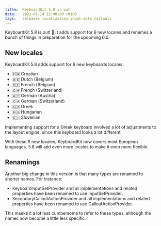 ```yaml
---
title:  KeyboardKit 5.8 is out
date:   2022-01-14 12:00:00 +0100
tags:   releases localization input-sets callouts
---
```


KeyboardKit 5.8 is out! 🚀 It adds support for 9 new locales and renames a bunch of things in preparation for the upcoming 6.0.


## New locales

KeyboardKit 5.8 adds support for 9 new keyboards locales:

* 🇭🇷 Croatian
* 🇧🇪 Dutch (Belgium)
* 🇧🇪 French (Belgium)
* 🇨🇭 French (Switzerland)
* 🇦🇹 German (Austria)
* 🇨🇭 German (Switzerland)
* 🇬🇷 Greek
* 🇭🇺 Hungarian
* 🇸🇮 Slovenian

Implementing support for a Greek keyboard involved a lot of adjustments to the layout engine, since this keyboard looks a lot different

With these 9 new locales, KeyboardKit now covers most European languages. 5.8 will add even more locales to make it even more flexible.


## Renamings

Another big change in this version is that many types are renamed to shorter names. For instance:

* KeyboardInputSetProvider and all implementations and related properties have been renamed to use InputSetProvider.
* SecondaryCalloutActionProvider and all implementations and related properties have been renamed to use CalloutActionProvider.

This maeks it a lot less cumbersome to refer to these types, although the names now become a little less specific.